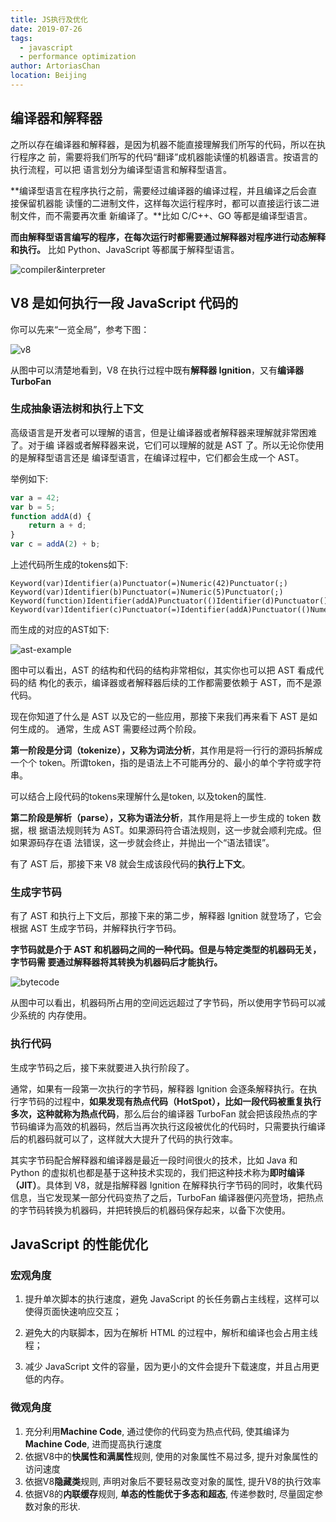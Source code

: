 ```yaml
---
title: JS执行及优化
date: 2019-07-26
tags:
  - javascript
  - performance optimization
author: ArtoriasChan
location: Beijing  
---
```


## 编译器和解释器

之所以存在编译器和解释器，是因为机器不能直接理解我们所写的代码，所以在执行程序之 前，需要将我们所写的代码“翻译”成机器能读懂的机器语言。按语言的执行流程，可以把 语言划分为编译型语言和解释型语言。

**编译型语言在程序执行之前，需要经过编译器的编译过程，并且编译之后会直接保留机器能 读懂的二进制文件，这样每次运行程序时，都可以直接运行该二进制文件，而不需要再次重 新编译了。**比如 C/C++、GO 等都是编译型语言。

**而由解释型语言编写的程序，在每次运行时都需要通过解释器对程序进行动态解释和执行。** 比如 Python、JavaScript 等都属于解释型语言。

![compiler&interpreter](~@assets/posts/js-perf/compiler&interpreter.png)

## V8 是如何执行一段 JavaScript 代码的

你可以先来“一览全局”，参考下图：

![v8](~@assets/posts/js-perf/v8.png)

从图中可以清楚地看到，V8 在执行过程中既有**解释器 Ignition**，又有**编译器 TurboFan**

### 生成抽象语法树和执行上下文

高级语言是开发者可以理解的语言，但是让编译器或者解释器来理解就非常困难了。对于编 译器或者解释器来说，它们可以理解的就是 AST 了。所以无论你使用的是解释型语言还是 编译型语言，在编译过程中，它们都会生成一个 AST。

举例如下:

```javascript
var a = 42;
var b = 5;
function addA(d) {
    return a + d;
}
var c = addA(2) + b;
```

上述代码所生成的tokens如下:

```
Keyword(var)Identifier(a)Punctuator(=)Numeric(42)Punctuator(;)
Keyword(var)Identifier(b)Punctuator(=)Numeric(5)Punctuator(;)
Keyword(function)Identifier(addA)Punctuator(()Identifier(d)Punctuator())Punctuator({)Keyword(return)Identifier(a)Punctuator(+)Identifier(d)Punctuator(;)Punctuator(})
Keyword(var)Identifier(c)Punctuator(=)Identifier(addA)Punctuator(()Numeric(2)Punctuator())Punctuator(+)Identifier(b)Punctuator(;)
```

而生成的对应的AST如下:

![ast-example](~@assets/posts/js-perf/ast-example.png)

图中可以看出，AST 的结构和代码的结构非常相似，其实你也可以把 AST 看成代码的结 构化的表示，编译器或者解释器后续的工作都需要依赖于 AST，而不是源代码。

现在你知道了什么是 AST 以及它的一些应用，那接下来我们再来看下 AST 是如何生成的。 通常，生成 AST 需要经过两个阶段。

**第一阶段是分词（tokenize），又称为词法分析**，其作用是将一行行的源码拆解成一个个 token。所谓token，指的是语法上不可能再分的、最小的单个字符或字符串。

可以结合上段代码的tokens来理解什么是token, 以及token的属性.

**第二阶段是解析（parse），又称为语法分析**，其作用是将上一步生成的 token 数据，根 据语法规则转为 AST。如果源码符合语法规则，这一步就会顺利完成。但如果源码存在语 法错误，这一步就会终止，并抛出一个“语法错误”。

有了 AST 后，那接下来 V8 就会生成该段代码的**执行上下文**。

### 生成字节码

有了 AST 和执行上下文后，那接下来的第二步，解释器 Ignition 就登场了，它会根据 AST 生成字节码，并解释执行字节码。

**字节码就是介于 AST 和机器码之间的一种代码。但是与特定类型的机器码无关，字节码需 要通过解释器将其转换为机器码后才能执行。**

![bytecode](~@assets/posts/js-perf/bytecode.png)

从图中可以看出，机器码所占用的空间远远超过了字节码，所以使用字节码可以减少系统的 内存使用。

### 执行代码

生成字节码之后，接下来就要进入执行阶段了。

通常，如果有一段第一次执行的字节码，解释器 Ignition 会逐条解释执行。在执行字节码的过程中，**如果发现有热点代码（HotSpot），比如一段代码被重复执行多次，这种就称为热点代码**，那么后台的编译器 TurboFan 就会把该段热点的字节码编译为高效的机器码，然后当再次执行这段被优化的代码时，只需要执行编译后的机器码就可以了，这样就大大提升了代码的执行效率。

其实字节码配合解释器和编译器是最近一段时间很火的技术，比如 Java 和 Python 的虚拟机也都是基于这种技术实现的，我们把这种技术称为**即时编译（JIT）**。具体到 V8，就是指解释器 Ignition 在解释执行字节码的同时，收集代码信息，当它发现某一部分代码变热了之后，TurboFan 编译器便闪亮登场，把热点的字节码转换为机器码，并把转换后的机器码保存起来，以备下次使用。

## JavaScript 的性能优化

### 宏观角度

1. 提升单次脚本的执行速度，避免 JavaScript 的长任务霸占主线程，这样可以使得页面快速响应交互；

2. 避免大的内联脚本，因为在解析 HTML 的过程中，解析和编译也会占用主线程；

3. 减少 JavaScript 文件的容量，因为更小的文件会提升下载速度，并且占用更低的内存。

### 微观角度

1. 充分利用**Machine Code**, 通过使你的代码变为热点代码, 使其编译为**Machine Code**, 进而提高执行速度
2. 依据V8中的**快属性和满属性**规则, 使用的对象属性不易过多, 提升对象属性的访问速度
3. 依据V8**隐藏类**规则, 声明对象后不要轻易改变对象的属性, 提升V8的执行效率
4. 依据V8的**内联缓存**规则, **单态的性能优于多态和超态**, 传递参数时, 尽量固定参数对象的形状.

